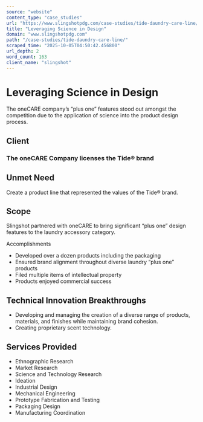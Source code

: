 ```yaml
---
source: "website"
content_type: "case_studies"
url: "https://www.slingshotpdg.com/case-studies/tide-daundry-care-line/"
title: "Leveraging Science in Design"
domain: "www.slingshotpdg.com"
path: "/case-studies/tide-daundry-care-line/"
scraped_time: "2025-10-05T04:50:42.456800"
url_depth: 2
word_count: 163
client_name: "slingshot"
---
```


# Leveraging Science in Design

The oneCARE company’s “plus one” features stood out amongst the competition due to the application of science into the product design process.

## Client

### The oneCARE Company licenses the Tide® brand

## Unmet Need

Create a product line that represented the values of the Tide® brand.

## Scope

Slingshot partnered with oneCARE to bring significant “plus one” design features to the laundry accessory category.

Accomplishments

*   Developed over a dozen products including the packaging
*   Ensured brand alignment throughout diverse laundry “plus one” products
*   Filed multiple items of intellectual property
*   Products enjoyed commercial success

## Technical Innovation Breakthroughs

*   Developing and managing the creation of a diverse range of products, materials, and finishes while maintaining brand cohesion.
*   Creating proprietary scent technology.

## Services Provided

*   Ethnographic Research
*   Market Research
*   Science and Technology Research
*   Ideation
*   Industrial Design
*   Mechanical Engineering
*   Prototype Fabrication and Testing
*   Packaging Design
*   Manufacturing Coordination